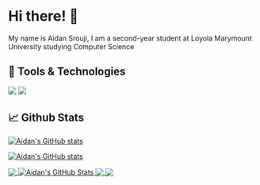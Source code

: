 # Hi there! 👋

My name is Aidan Srouji, I am a second-year student at Loyola Marymount University studying Computer Science

## 🔧 Tools & Technologies

![](https://img.shields.io/badge/OS-Windows-informational?style=flat&logo=Windows&logoColor=white&color=c63f79) ![](https://img.shields.io/badge/Editor-VS_Code-informational?style=flat&logo=VS_Code&logoColor=white&color=c63f79)

## 📈 Github Stats

[![Aidan's GitHub stats](https://github-readme-stats.vercel.app/api?username=asrouji&show_icons=true&theme=radical)](https://github.com/asrouji/)

[![Aidan's GitHub stats](https://github-readme-stats.vercel.app/api/top-langs/?username=asrouji&layout=compact&theme=radical)](https://github.com/asrouji/)

<a href="https://github.com/asrouji/asrouji">
  <img align="center" src="https://github-readme-stats.vercel.app/api/top-langs/?username=asrouji&theme=radical" />
</a>
<a href="https://github.com/asrouji/asrouji">
  <img align="center" src="https://github-readme-stats.vercel.app/api?username=asrouji&show_icons=true&line_height=27&count_private=true" alt="Aidan's GitHub Stats" />
</a>

<a href="https://github.com/asrouji/asrouji">
  <img align="center" src="https://github-readme-stats.vercel.app/api/pin/?username=asrouji&repo=LMU" />
</a>


<a href="https://github.com/asrouji/asrouji">
  <img align="center" src="https://github-readme-stats.vercel.app/api/pin/?username=asrouji&repo=asrouji" />
</a>    
